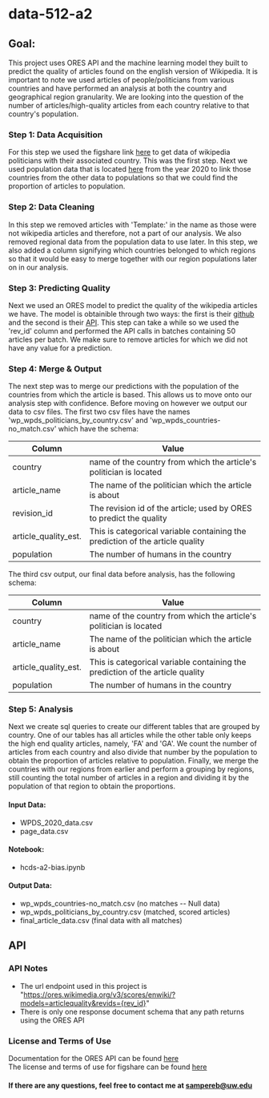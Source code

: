 # data-512-a2

## Goal:
This project uses ORES API and the machine learning model they built to predict the quality of articles found on the english version of Wikipedia. It is important to note we used articles of people/politicians from various countries and have performed an analysis at both the country and geographical region granularity. We are looking into the question of the number of articles/high-quality articles from each country relative to that country's population.  

### Step 1: Data Acquisition
For this step we used the figshare link [here](https://figshare.com/articles/dataset/Untitled_Item/5513449) to get data of wikipedia politicians with their associated country. This was the first step. Next we used population data that is located [here](https://www.prb.org/international/indicator/population/table/) from the year 2020 to link those countries from the other data to populations so that we could find the proportion of articles to population.

### Step 2: Data Cleaning
In this step we removed articles with 'Template:' in the name as those were not wikipedia articles and therefore, not a part of our analysis. We also removed regional data from the population data to use later. In this step, we also added a column signifying which countries belonged to which regions so that it would be easy to merge together with our region populations later on in our analysis. 

### Step 3: Predicting Quality
Next we used an ORES model to predict the quality of the wikipedia articles we have. The model is obtainible through two ways: the first is their [github](https://github.com/wikimedia/ores) and the second is their [API](https://ores.wikimedia.org/v3/#!/scoring/get_v3_scores_context_revid_model). This step can take a while so we used the 'rev_id' column and performed the API calls in batches containing 50 articles per batch. We make sure to remove articles for which we did not have any value for a prediction.

### Step 4: Merge & Output
The next step was to merge our predictions with the population of the countries from which the article is based. This allows us to move onto our analysis step with confidence. Before moving on however we output our data to csv files. The first two csv files have the names 'wp_wpds_politicians_by_country.csv' and 'wp_wpds_countries-no_match.csv' which have the schema:

Column        | Value
------------- | -------------
country       | name of the country from which the article's politician is located
article_name  | The name of the politician which the article is about
revision_id   | The revision id of the article; used by ORES to predict the quality
article_quality_est.   | This is categorical variable containing the prediction of the article quality
population             | The number of humans in the country

The third csv output, our final data before analysis, has the following schema:

Column        | Value
------------- | -------------
country       | name of the country from which the article's politician is located
article_name  | The name of the politician which the article is about
article_quality_est.   | This is categorical variable containing the prediction of the article quality
population             | The number of humans in the country

### Step 5: Analysis
Next we create sql queries to create our different tables that are grouped by country. One of our tables has all articles while the other table only keeps the high end quality articles, namely, 'FA' and 'GA'. We count the number of articles from each country and also divide that number by the population to obtain the proportion of articles relative to population. Finally, we merge the countries with our regions from earlier and perform a grouping by regions, still counting the total number of articles in a region and dividing it by the population of that region to obtain the proportions. 

#### Input Data:
- WPDS_2020_data.csv
- page_data.csv

#### Notebook:
- hcds-a2-bias.ipynb

#### Output Data:
- wp_wpds_countries-no_match.csv   (no matches -- Null data)
- wp_wpds_politicians_by_country.csv   (matched, scored articles)
- final_article_data.csv   (final data with all matches)

## API

### API Notes
- The url endpoint used in this project is "https://ores.wikimedia.org/v3/scores/enwiki/?models=articlequality&revids={rev_id}"
- There is only one response document schema that any path returns using the ORES API

### License and Terms of Use
Documentation for the ORES API can be found [here](https://ores.wikimedia.org/v3/#!/scoring/get_v3_scores_context)  
The license and terms of use for figshare can be found [here](https://help.figshare.com/article/copyright-and-license-policy)

#### If there are any questions, feel free to contact me at sampereb@uw.edu
